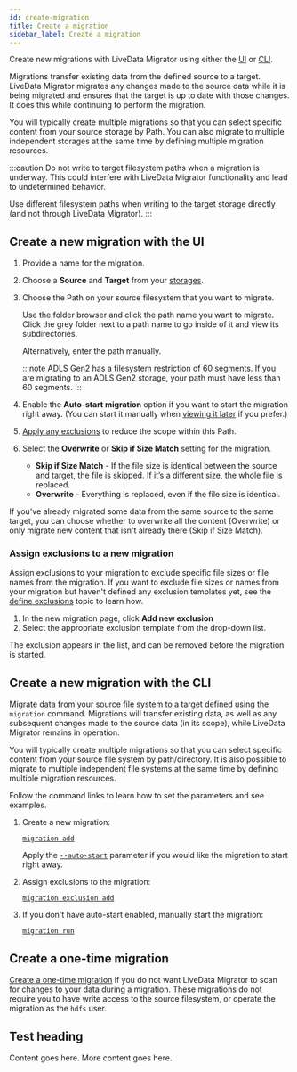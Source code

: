 ```yaml
---
id: create-migration
title: Create a migration
sidebar_label: Create a migration
---
```


Create new migrations with LiveData Migrator using either the [UI](#create-a-new-migration-with-the-ui) or [CLI](#create-a-new-migration-with-the-cli).

Migrations transfer existing data from the defined source to a target. LiveData Migrator migrates any changes made to the source data while it is being migrated and ensures that the target is up to date with those changes. It does this while continuing to perform the migration.

You will typically create multiple migrations so that you can select specific content from your source storage by Path. You can also migrate to multiple independent storages at the same time by defining multiple migration resources.

:::caution
Do not write to target filesystem paths when a migration is underway. This could interfere with LiveData Migrator functionality and lead to undetermined behavior.

Use different filesystem paths when writing to the target storage directly (and not through LiveData Migrator).
:::

## Create a new migration with the UI

1. Provide a name for the migration.
1. Choose a **Source** and **Target** from your [storages](./configure-storage.md).
1. Choose the Path on your source filesystem that you want to migrate.

   Use the folder browser and click the path name you want to migrate. Click the grey folder next to a path name to go inside of it and view its subdirectories.

   Alternatively, enter the path manually.

   :::note
   ADLS Gen2 has a filesystem restriction of 60 segments. If you are migrating to an ADLS Gen2 storage, your path must have less than 60 segments.
   :::

1. Enable the **Auto-start migration** option if you want to start the migration right away. (You can start it manually when [viewing it later](./manage-migrations.md#manage-migrations-with-the-ui) if you prefer.)
1. [Apply any exclusions](#assign-exclusions-to-a-new-migration) to reduce the scope within this Path.
1. Select the **Overwrite** or **Skip if Size Match** setting for the migration.  
   * **Skip if Size Match** - If the file size is identical between the source and target, the file is skipped. If it’s a different size, the whole file is replaced.
   * **Overwrite** - Everything is replaced, even if the file size is identical.

If you've already migrated some data from the same source to the same target, you can choose whether to overwrite all the content (Overwrite) or only migrate new content that isn't already there (Skip if Size Match).

### Assign exclusions to a new migration

Assign exclusions to your migration to exclude specific file sizes or file names from the migration. If you want to exclude file sizes or names from your migration but haven't defined any exclusion templates yet, see the [define exclusions](./configure-exclusions.md) topic to learn how.

1. In the new migration page, click **Add new exclusion**
1. Select the appropriate exclusion template from the drop-down list.

The exclusion appears in the list, and can be removed before the migration is started.

## Create a new migration with the CLI

Migrate data from your source file system to a target defined using the `migration` command. Migrations will transfer existing data, as well as any subsequent changes made to the source data (in its scope), while LiveData Migrator remains in operation.

You will typically create multiple migrations so that you can select specific content from your source file system by path/directory. It is also possible to migrate to multiple independent file systems at the same time by defining multiple migration resources.

Follow the command links to learn how to set the parameters and see examples.

1. Create a new migration:

   [`migration add`](./command-reference.md#migration-add)

   Apply the [`--auto-start`](./command-reference.md#optional-parameters-5) parameter if you would like the migration to start right away.

1. Assign exclusions to the migration:

    [`migration exclusion add`](./command-reference.md#migration-exclusion-add)

1. If you don't have auto-start enabled, manually start the migration:

   [`migration run`](./command-reference.md#migration-run)

## Create a one-time migration

[Create a one-time migration](./one-time-migration.md) if you do not want LiveData Migrator to scan for changes to your data during a migration. These migrations do not require you to have write access to the source filesystem, or operate the migration as the `hdfs` user.

## Test heading

Content goes here. More content goes here.

